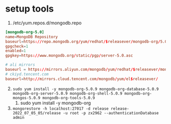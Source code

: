 # setup tools

1. /etc/yum.repos.d/mongodb.repo

```conf
[mongodb-org-5.0]
name=MongoDB Repository
baseurl=https://repo.mongodb.org/yum/redhat/$releasever/mongodb-org/5.0/x86_64/
gpgcheck=1
enabled=1
gpgkey=https://www.mongodb.org/static/pgp/server-5.0.asc

# ali mirrors
baseurl = https://mirrors.aliyun.com/mongodb/yum/redhat/$releasever/mongodb-org/3.6/x86_64/
# ckiyd.tencent.com
baseurl=http://mirrors.cloud.tencent.com/mongodb/yum/el$releasever/
```

2. `sudo yum install -y mongodb-org-5.0.9 mongodb-org-database-5.0.9 mongodb-org-server-5.0.9 mongodb-org-shell-5.0.9 mongodb-org-mongos-5.0.9 mongodb-org-tools-5.0.9`
   1. sudo yum install -y mongodb-org
3. `mongorestore -h localhost:27017 -d release release-2022_07_05_05/release -u root -p zx2962 --authenticationDatabase admin`
